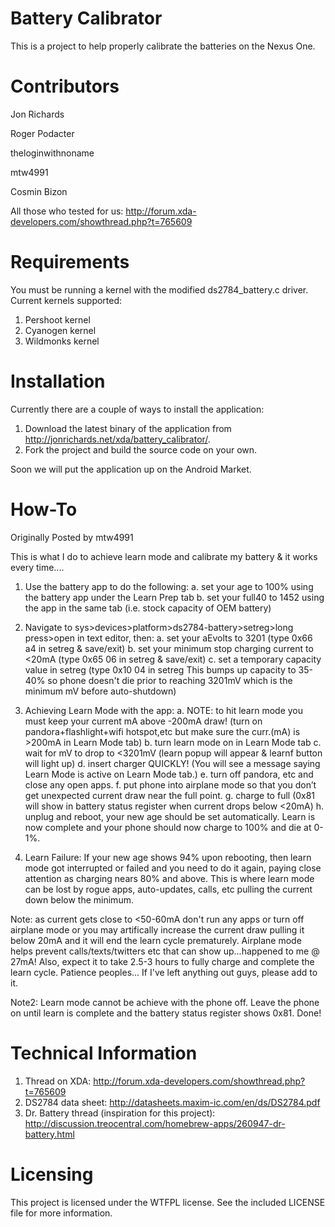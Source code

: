 Battery Calibrator
========
This is a project to help properly calibrate the batteries on the Nexus One.

Contributors
========
Jon Richards

Roger Podacter

theloginwithnoname

mtw4991

Cosmin Bizon

All those who tested for us: <a href="http://forum.xda-developers.com/showthread.php?t=765609">http://forum.xda-developers.com/showthread.php?t=765609</a>

Requirements
========
You must be running a kernel with the modified ds2784_battery.c driver.  Current kernels supported:

1.  Pershoot kernel
2.  Cyanogen kernel
3.  Wildmonks kernel

Installation
========
Currently there are a couple of ways to install the application:

1.  Download the latest binary of the application from <a href="http://jonrichards.net/xda/battery_calibrator/">http://jonrichards.net/xda/battery_calibrator/</a>.
2.  Fork the project and build the source code on your own.

Soon we will put the application up on the Android Market.

How-To
========

Originally Posted by mtw4991

This is what I do to achieve learn mode and calibrate my battery & it works every time....

1. Use the battery app to do the following:
a. set your age to 100% using the battery app under the Learn Prep tab
b. set your full40 to 1452 using the app in the same tab (i.e. stock capacity of OEM battery)

2. Navigate to sys>devices>platform>ds2784-battery>setreg>long press>open in text editor, then:
a. set your aEvolts to 3201 (type 0x66 a4 in setreg & save/exit)
b. set your minimum stop charging current to <20mA (type 0x65 06 in setreg & save/exit)
c. set a temporary capacity value in setreg (type 0x10 04 in setreg This bumps up capacity to 35-40% so phone doesn't die prior to reaching 3201mV which is the minimum mV before auto-shutdown)

3. Achieving Learn Mode with the app:
a. NOTE: to hit learn mode you must keep your current mA above -200mA draw! (turn on pandora+flashlight+wifi hotspot,etc but make sure the curr.(mA) is >200mA in Learn Mode tab)
b. turn learn mode on in Learn Mode tab
c. wait for mV to drop to <3201mV (learn popup will appear & learnf button will light up)
d. insert charger QUICKLY! (You will see a message saying Learn Mode is active on Learn Mode tab.)
e. turn off pandora, etc and close any open apps.
f. put phone into airplane mode so that you don’t get unexpected current draw near the full point.
g. charge to full (0x81 will show in battery status register when current drops below <20mA)
h. unplug and reboot, your new age should be set automatically. Learn is now complete and your phone should now charge to 100% and die at 0-1%.

4. Learn Failure:
If your new age shows 94% upon rebooting, then learn mode got interrupted or failed and you need to do it again, paying close attention as charging nears 80% and above. This is where learn mode can be lost by rogue apps, auto-updates, calls, etc pulling the current down below the minimum.

Note: as current gets close to <50-60mA don't run any apps or turn off airplane mode or you may artifically increase the current draw pulling it below 20mA and it will end the learn cycle prematurely. Airplane mode helps prevent calls/texts/twitters etc that can show up...happened to me @ 27mA! Also, expect it to take 2.5-3 hours to fully charge and complete the learn cycle. Patience peoples...
If I've left anything out guys, please add to it.

Note2: Learn mode cannot be achieve with the phone off. Leave the phone on until learn is complete and the battery status register shows 0x81. Done!

Technical Information
========

1.  Thread on XDA:  <a href="http://forum.xda-developers.com/showthread.php?t=765609">http://forum.xda-developers.com/showthread.php?t=765609</a>
2.  DS2784 data sheet:  <a href="http://datasheets.maxim-ic.com/en/ds/DS2784.pdf">http://datasheets.maxim-ic.com/en/ds/DS2784.pdf</a>
3.  Dr. Battery thread (inspiration for this project):  <a href="http://discussion.treocentral.com/homebrew-apps/260947-dr-battery.html">http://discussion.treocentral.com/homebrew-apps/260947-dr-battery.html</a>

Licensing
========
This project is licensed under the WTFPL license.  See the included LICENSE file for more information.